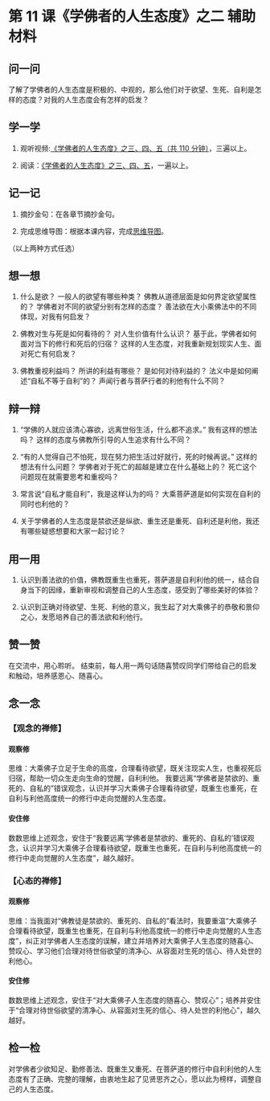 # 第 11 课《学佛者的人生态度》之二 辅助材料

## 问一问

了解了学佛者的人生态度是积极的、中观的，那么他们对于欲望、生死、自利是怎样的态度？对我的人生态度会有怎样的启发？

## 学一学

1. 观听视频:[《学佛者的人生态度》之三、四、五（共 110 分钟）](https://www.youtube.com/watch?v=JqzWglxLtzE&list=PLFOtSydP54hdLSQfNmabHnm2zDucneVqm&index=3)，三遍以上。

2. 阅读：[《学佛者的人生态度》之三、四、五](./11-学佛者的人生态度之二)，一遍以上。

## 记一记

1. 摘抄金句：在各章节摘抄金句。

2. 完成思维导图：根据本课内容，完成[思维导图](./11-学佛者的人生态度之二-提纲)。

（以上两种方式任选）

## 想一想

1. 什么是欲？
   一般人的欲望有哪些种类？
   佛教从道德层面是如何界定欲望属性的？
   学佛者对不同的欲望分别有怎样的态度？
   善法欲在大小乘佛法中的不同体现，对我有何启发？

2. 佛教对生与死是如何看待的？
   对人生价值有什么认识？
   基于此，学佛者如何面对当下的修行和死后的归宿？
   这样的人生态度，对我重新规划现实人生、面对死亡有何启发？

3. 佛教重视利益吗？
   所讲的利益有哪些？
   是如何对待利益的？
   法义中是如何阐述“自私不等于自利”的？
   声闻行者与菩萨行者的利他有什么不同？

## 辩一辩

1. “学佛的人就应该清心寡欲，远离世俗生活，什么都不追求。”
   我有这样的想法吗？
   这样的态度与佛教所引导的人生追求有什么不同？

2. “有的人觉得自己不怕死，现在努力把生活过好就行，死的时候再说。”
   这样的想法有什么问题？
   学佛者对于死亡的超越是建立在什么基础上的？
   死亡这个问题现在就需要思考和重视吗？

3. 常言说“自私才能自利”，我是这样认为的吗？
   大乘菩萨道是如何实现在自利的同时也利他的？

4. 关于学佛者的人生态度是禁欲还是纵欲、重生还是重死、自利还是利他，我还有哪些疑惑想要和大家一起讨论？

## 用一用

1. 认识到善法欲的价值，佛教既重生也重死，菩萨道是自利利他的统一，结合自身当下的因缘，重新审视和调整自己的人生态度，感受到了哪些美好的体验？

2. 认识到正确对待欲望、生死、利他的意义，我生起了对大乘佛子的恭敬和景仰之心，发愿培养自己的善法欲和利他行。

## 赞一赞

在交流中，用心聆听。
结束前，每人用一两句话随喜赞叹同学们带给自己的启发和触动，培养感恩心、随喜心。

## 念一念

### 【观念的禅修】

#### 观察修

思维：大乘佛子立足于生命的高度，合理看待欲望，既关注现实人生，也重视死后归宿，帮助一切众生走向生命的觉醒，自利利他。
我要远离“学佛者是禁欲的、重死的、自私的”错误观念，认识并学习大乘佛子合理看待欲望，既重生也重死，在自利与利他高度统一的修行中走向觉醒的人生态度。

#### 安住修

数数思维上述观念，安住于“我要远离‘学佛者是禁欲的、重死的、自私的’错误观念，认识并学习大乘佛子合理看待欲望，既重生也重死，在自利与利他高度统一的修行中走向觉醒的人生态度”，越久越好。

### 【心态的禅修】

#### 观察修

思维：当我面对“佛教徒是禁欲的、重死的、自私的”看法时，我要重温“大乘佛子合理看待欲望，既重生也重死，在自利与利他高度统一的修行中走向觉醒的人生态度”，纠正对学佛者人生态度的误解，建立并培养对大乘佛子人生态度的随喜心、赞叹心、学习他们合理对待世俗欲望的清净心、从容面对生死的信心、待人处世的利他心。

#### 安住修

数数思维上述观念，安住于“对大乘佛子人生态度的随喜心、赞叹心”；培养并安住于“合理对待世俗欲望的清净心、从容面对生死的信心、待人处世的利他心”，越久越好。

## 检一检

对学佛者少欲知足、勤修善法、既重生又重死、在菩萨道的修行中自利利他的人生态度有了正确、完整的理解，由衷地生起了见贤思齐之心，愿以此为榜样，调整自己的人生态度。
